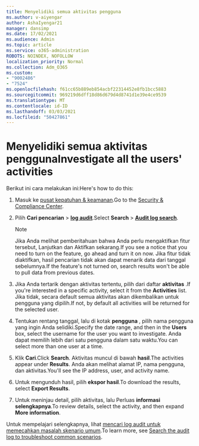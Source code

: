 ```yaml
---
title: Menyelidiki semua aktivitas pengguna
ms.author: v-aiyengar
author: AshaIyengar21
manager: dansimp
ms.date: 17/02/2021
ms.audience: Admin
ms.topic: article
ms.service: o365-administration
ROBOTS: NOINDEX, NOFOLLOW
localization_priority: Normal
ms.collection: Adm_O365
ms.custom:
- "9002486"
- "7524"
ms.openlocfilehash: f61cc65b889eb854acbf22314452e8fb1bcc5883
ms.sourcegitcommit: 969219d6dff18d86d679d4d8741d1e39e4ce9539
ms.translationtype: MT
ms.contentlocale: id-ID
ms.lasthandoff: 03/03/2021
ms.locfileid: "50427861"
---
```

# <a name="investigate-all-the-users-activities"></a><span data-ttu-id="1aaa8-102">Menyelidiki semua aktivitas pengguna</span><span class="sxs-lookup"><span data-stu-id="1aaa8-102">Investigate all the users' activities</span></span>

<span data-ttu-id="1aaa8-103">Berikut ini cara melakukan ini:</span><span class="sxs-lookup"><span data-stu-id="1aaa8-103">Here's how to do this:</span></span>

1. <span data-ttu-id="1aaa8-104">Masuk ke [pusat kepatuhan & keamanan](https://go.microsoft.com/fwlink/p/?linkid=2077143).</span><span class="sxs-lookup"><span data-stu-id="1aaa8-104">Go to the [Security & Compliance Center](https://go.microsoft.com/fwlink/p/?linkid=2077143).</span></span>
1. <span data-ttu-id="1aaa8-105">Pilih **Cari pencarian**  >  **[log audit](https://go.microsoft.com/fwlink/?linkid=2103759)**.</span><span class="sxs-lookup"><span data-stu-id="1aaa8-105">Select **Search** > **[Audit log search](https://go.microsoft.com/fwlink/?linkid=2103759)**.</span></span>
    > [!NOTE]
    > <span data-ttu-id="1aaa8-106">Jika Anda melihat pemberitahuan bahwa Anda perlu mengaktifkan fitur tersebut, Lanjutkan dan Aktifkan sekarang.</span><span class="sxs-lookup"><span data-stu-id="1aaa8-106">If you see a notice that you need to turn on the feature, go ahead and turn it on now.</span></span> <span data-ttu-id="1aaa8-107">Jika fitur tidak diaktifkan, hasil pencarian tidak akan dapat menarik data dari tanggal sebelumnya.</span><span class="sxs-lookup"><span data-stu-id="1aaa8-107">If the feature's not turned on, search results won't be able to pull data from previous dates.</span></span>

1. <span data-ttu-id="1aaa8-108">Jika Anda tertarik dengan aktivitas tertentu, pilih dari daftar **aktivitas** .</span><span class="sxs-lookup"><span data-stu-id="1aaa8-108">If you're interested in a specific activity, select it from the **Activities** list.</span></span> <span data-ttu-id="1aaa8-109">Jika tidak, secara default semua aktivitas akan dikembalikan untuk pengguna yang dipilih.</span><span class="sxs-lookup"><span data-stu-id="1aaa8-109">If not, by default all activities will be returned for the selected user.</span></span>
1. <span data-ttu-id="1aaa8-110">Tentukan rentang tanggal, lalu di kotak **pengguna** , pilih nama pengguna yang ingin Anda selidiki.</span><span class="sxs-lookup"><span data-stu-id="1aaa8-110">Specify the date range, and then in the **Users** box, select the username for the user you want to investigate.</span></span> <span data-ttu-id="1aaa8-111">Anda dapat memilih lebih dari satu pengguna dalam satu waktu.</span><span class="sxs-lookup"><span data-stu-id="1aaa8-111">You can select more than one user at a time.</span></span>
1. <span data-ttu-id="1aaa8-112">Klik **Cari**.</span><span class="sxs-lookup"><span data-stu-id="1aaa8-112">Click **Search**.</span></span> <span data-ttu-id="1aaa8-113">Aktivitas muncul di bawah **hasil**.</span><span class="sxs-lookup"><span data-stu-id="1aaa8-113">The activities appear under **Results**.</span></span> <span data-ttu-id="1aaa8-114">Anda akan melihat alamat IP, nama pengguna, dan aktivitas.</span><span class="sxs-lookup"><span data-stu-id="1aaa8-114">You'll see the IP address, user, and activity name.</span></span>
1. <span data-ttu-id="1aaa8-115">Untuk mengunduh hasil, pilih **ekspor hasil**.</span><span class="sxs-lookup"><span data-stu-id="1aaa8-115">To download the results, select **Export Results**.</span></span>
1. <span data-ttu-id="1aaa8-116">Untuk meninjau detail, pilih aktivitas, lalu Perluas **informasi selengkapnya**.</span><span class="sxs-lookup"><span data-stu-id="1aaa8-116">To review details, select the activity, and then expand **More information**.</span></span>

<span data-ttu-id="1aaa8-117">Untuk mempelajari selengkapnya, lihat [mencari log audit untuk memecahkan masalah skenario umum](https://go.microsoft.com/fwlink/?linkid=2103944).</span><span class="sxs-lookup"><span data-stu-id="1aaa8-117">To learn more, see [Search the audit log to troubleshoot common scenarios](https://go.microsoft.com/fwlink/?linkid=2103944).</span></span>